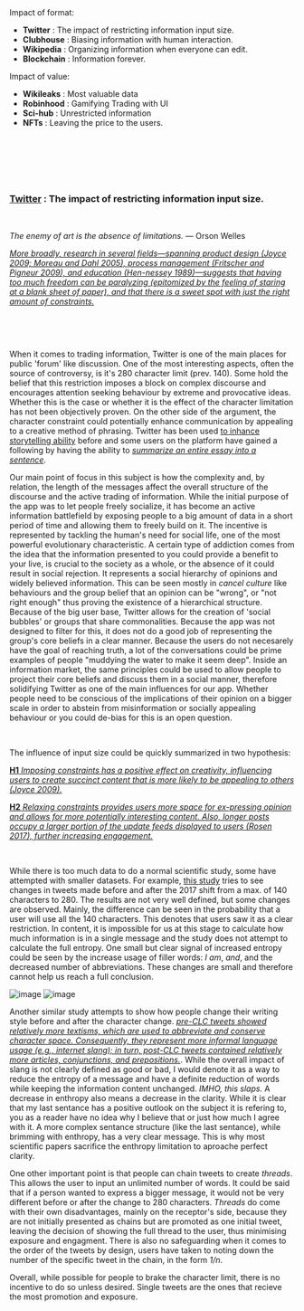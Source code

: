 &nbsp;

Impact of format:
* __Twitter__ : The impact of restricting information input size.
* __Clubhouse__ : Biasing information with human interaction.
* __Wikipedia__ : Organizing information when everyone can edit.
* __Blockchain__ : Information forever.

Impact of value:
* __Wikileaks__ : Most valuable data
* __Robinhood__ : Gamifying Trading with UI
* __Sci-hub__ : Unrestricted information
* __NFTs__ : Leaving the price to the users.

&nbsp;

&nbsp;

&nbsp;


### [__Twitter__](https://twitter.com) : The impact of restricting information input size.

&nbsp;

_The enemy of art is the absence of limitations._ — Orson Welles 


[_More broadly, research in several fields—spanning product design (Joyce 2009; Moreau and Dahl 2005), process management (Fritscher and Pigneur 2009), and education (Hen-nessey 1989)—suggests that having too much freedom can be paralyzing (epitomized by the feeling of staring at a blank sheet of paper), and that there is a sweet spot with just the right amount of constraints._](https://ojs.aaai.org/index.php/ICWSM/article/view/15079/14929)

&nbsp;

&nbsp;

When it comes to trading information, Twitter is one of the main places for public 'forum' like discussion. One of the most interesting aspects, often the source of controversy, is it's 280 character limit (prev. 140). Some hold the belief that this restriction imposes a block on complex discourse and encourages attention seeking behaviour by extreme and provocative ideas. Whether this is the case or whether it is the effect of the character limitation has not been objectively proven. On the other side of the argument, the character constraint could potentially enhance communication by appealing to a creative method of phrasing. Twitter has been used [to inhance storytelling ability](https://www.tandfonline.com/doi/abs/10.1080/14790726.2015.1127975) before and some users on the platform have gained a following by having the ability to [_summarize an entire essay into a sentence_](https://twitter.com/naval).

Our main point of focus in this subject is how the complexity and, by relation, the length of the messages affect the overall structure of the discourse and the active trading of information. While the initial purpose of the app was to let people freely socialize, it has become an active information battlefield  by exposing people to a big amount of data in a short period of time and allowing them to freely build on it. The incentive is represented by tackling the human's need for social life, one of the most powerful evolutionary characteristic. A certain type of addiction comes from the idea that the information presented to you could provide a benefit to your live, is crucial to the society as a whole, or the absence of it could result in social rejection. It represents a social hierarchy of opinions and widely believed information. This can be seen mostly in _cancel culture_ like behaviours and the group belief that an opinion can be "wrong", or "not right enough" thus proving the existence of a hierarchical structure. Because of the big user base, Twitter allows for the creation of 'social bubbles' or groups that share commonalities. Because the app was not designed to filter for this, it does not do a good job of representing the group's core beliefs in a clear manner. Because the users do not necesarely have the goal of reaching truth, a lot of the conversations could be prime examples of people "muddying the water to make it seem deep". Inside an information market, the same principles could be used to allow people to project their core beliefs and discuss them in a social manner, therefore solidifying Twitter as one of the main influences for our app. Whether people need to be conscious of the implications of their opinion on a bigger scale in order to abstein from misinformation or socially appealing behaviour or you could de-bias for this is an open question.

&nbsp;

The influence of input size could be quickly summarized in two hypothesis:


[__H1__ _Imposing constraints has a positive effect on creativity, influencing users to create succinct content that is more likely to be appealing to others (Joyce 2009)._](https://ojs.aaai.org/index.php/ICWSM/article/view/15079/14929)


[__H2__ _Relaxing constraints provides users more space for ex-pressing opinion and allows for more potentially interesting content. Also, longer posts occupy a larger portion of the update feeds displayed to users (Rosen 2017), further increasing engagement._](https://ojs.aaai.org/index.php/ICWSM/article/view/15079/14929)

&nbsp;

While there is too much data to do a normal scientific study, some have attempted with smaller datasets. For example, [this study](https://ojs.aaai.org/index.php/ICWSM/article/view/15079/14929) tries to see changes in tweets made before and after the 2017 shift from a max. of 140 characters to 280. The results are not very well defined, but some changes are observed. Mainly, the difference can be seen in the probability that a user will use all the 140 characters. This denotes that users saw it as a clear restriction. In content, it is impossible for us at this stage to calculate how much information is in a single message and the study does not attempt to calculate the full entropy. One small but clear signal of increased entropy could be seen by the increase usage of filler words: _I am_, _and_, and the decreased number of abbreviations. These changes are small and therefore cannot help us reach a full conclusion. 

![image](https://user-images.githubusercontent.com/58654842/138973766-a34a6d74-7b04-4e70-b69c-14ff9116933a.png)
![image](https://user-images.githubusercontent.com/58654842/138973509-2d6a3145-b0f3-4086-bb50-564e6401c7a5.png)

Another similar study attempts to show how people change their writing style before and after the character change. [_pre-CLC tweets showed relatively more textisms, which are used to abbreviate and conserve character space. Consequently, they represent more informal language usage (e.g., internet slang); in turn, post-CLC tweets contained relatively more articles, conjunctions, and prepositions._](https://www.nature.com/articles/s41599-019-0280-3). While the overall impact of slang is not clearly defined as good or bad, I would denote it as a way to reduce the entropy of a message and have a definite reduction of words while keeping the information content unchanged. _IMHO, this slaps._ A decrease in enthropy also means a decrease in the clarity. While it is clear that my last sentance has a positive outlook on the subject it is refering to, you as a reader have no idea why I believe that or just how much I agree with it. A more complex sentance structure (like the last sentance), while brimming with enthropy, has a very clear message. This is why most scientific papers sacrifice the enthropy limitation to aproache perfect clarity. 

One other important point is that people can chain tweets to create _threads_. This allows the user to input an unlimited number of words. It could be said that if a person wanted to express a bigger message, it would not be very different before or after the change to 280 characters. _Threads_ do come with their own disadvantages, mainly on the receptor's side, because they are not initially presented as chains but are promoted as one initial tweet, leaving the decision of showing the full thread to the user, thus minimising exposure and engagment. There is also no safeguarding when it comes to the order of the tweets by design, users have taken to noting down the number of the specific tweet in the chain, in the form _1/n_. 

Overall, while possible for people to brake the character limit, there is no incentive to do so unless desired. Single tweets are the ones that recieve the most promotion and exposure.





